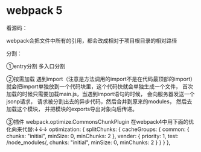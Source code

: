 # webpack 5

看源码：

webpack会把文件中所有的引用，都会改成相对于项目根目录的相对路径

分割：

①entry分割 多入口分割

②按需加载 
遇到import（注意是方法调用的import不是在代码最顶部的import）就会把import单独放到一个代码块里，这个代码快就会单独生成一个文件， 
首次加载的时候只需要加载main.js，当遇到import语句的时候， 会向服务器发送一个jsonp请求， 请求被分割出去的异步代码，然后合并到原来的modules， 然后去加载这个模块， 并把模块的exports导出对象向后传递。 

③插件
webpack.optimize.CommonsChunkPlugin
在webpack4中用下面的优化向来代替:↓↓↓
 optimization: {
    splitChunks: {
      cacheGroups: {
        common: {
          chunks: "initial",
          minSize: 0,
          minChunks: 2
        },
        vender: {
          priority: 1,
          test: /node_modules/,
          chunks: "initial",
          minSize: 0,
          minChunks: 2
        }
      }
    }
  },